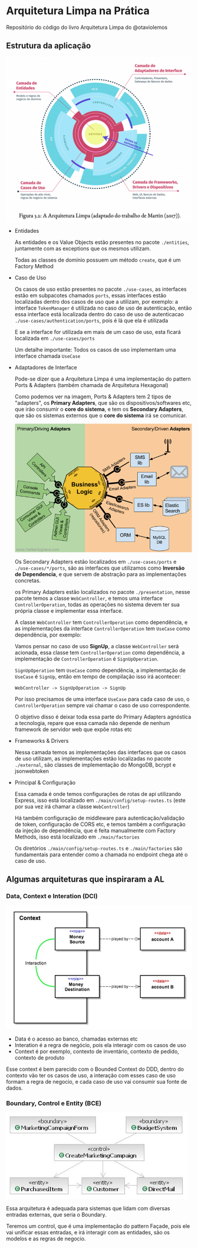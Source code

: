 # Arquitetura Limpa na Prática
Repositório do código do livro Arquitetura Limpa do @otaviolemos

## Estrutura da aplicação

![obj](doc/assets/img.png)

- Entidades

    As entidades e os Value Objects estão presentes no pacote `./entities`, juntamente com as exceptions que os mesmos utilizam.

    Todas as classes de domínio possuem um método `create`, que é um Factory Method

- Caso de Uso

    Os casos de uso estão presentes no pacote `./use-cases`, as interfaces estão em subpacotes chamados `ports`, essas interfaces estão localizadas dentro dos casos de uso que a utilizam, por exemplo: a interface `TokenManager` é utilizada no caso de uso de autenticação, então essa interface está localizada dentro do caso de uso de autenticacao `./use-cases/authentication/ports`, pois é lá que ela é utilizada

    E se a interface for utilizada em mais de um caso de uso, esta ficará localizada em `./use-cases/ports`

    Um detalhe importante: Todos os casos de uso implementam uma interface chamada `UseCase`

- Adaptadores de Interface

    Pode-se dizer que a Arquitetura Limpa é uma implementação do pattern Ports & Adapters (também chamada de Arquitetura Hexagonal)

    Como podemos ver na imagem, Ports & Adapters tem 2 tipos de "adapters", os **Primary Adapters**, que são os dispositivos/softwares etc, que irão consumir o **core do sistema**, e tem os **Secondary Adapters**, que são os sistemas externos que o **core do sistema** irá se comunicar.

    ![obj](doc/assets/ports-adapters.png)

    Os Secondary Adapters estão localizados em `./use-cases/ports` e `./use-cases/*/ports`, são as interfaces que utilizamos como **Inversão de Dependencia**, e que servem de abstração para as implementações concretas.

    os Primary Adapters estão localizados no pacote `./presentation`, nesse pacote temos a classe `WebController`, e temos uma interface `ControllerOperation`, todas as operações no sistema devem ter sua própria classe e implementar essa interface.

    A classe `WebController` tem `ControllerOperation` como dependência, e as implementações da interface `ControllerOperation` tem `UseCase` como dependência, por exemplo:

    Vamos pensar no caso de uso **SignUp**, a classe `WebController` será acionada, essa classe tem `ControllerOperation` como dependência, a implementação de `ControllerOperation` é `SignUpOperation`.

    `SignUpOperation` tem `UseCase` como dependência, a implementação de `UseCase` é `SignUp`, então em tempo de compilação isso irá acontecer:

      WebController -> SignUpOperation -> SignUp

    Por isso precisamos de uma interface `UseCase` para cada caso de uso, o `ControllerOperation` sempre vai chamar o caso de uso correspondente.

    O objetivo disso é deixar toda essa parte do Primary Adapters agnóstica a tecnologia, repare que essa camada não depende de nenhum framework de servidor web que expõe rotas etc

- Frameworks & Drivers

    Nessa camada temos as implementações das interfaces que os casos de uso utilizam, as implementações estão localizadas no pacote `./external`, são classes de implementação do MongoDB, bcrypt e jsonwebtoken

- Principal & Configuração

    Essa camada é onde temos configurações de rotas de api utilizando Express, isso está localizado em `./main/config/setup-routes.ts` (este por sua vez irá chamar a classe `WebController`)
    
    Há também configuração de middleware para autenticação/validação de token, configuração de CORS etc, e temos também a configuração da injeção de dependência, que é  feita manualmente com Factory Methods, isso está localizado em `./main/factories`

    Os diretórios `./main/config/setup-routes.ts` e `./main/factories` são fundamentais para entender como a chamada no endpoint chega até o caso de uso.

## Algumas arquiteturas que inspiraram a AL

### Data, Context e Interation (DCI)
![obj](doc/assets/dci.jpeg)

- Data é o acesso ao banco, chamadas externas etc
- Interation é a regra de negócio, pois ela interagir com os casos de uso
- Context é por exemplo, contexto de inventário, contexto de pedido, contexto de produto

Esse context é bem parecido com o Bounded Context do DDD, dentro do contexto vão ter os casos de uso, a interação com esses caso de uso formam a regra de negocio, e cada caso de uso vai consumir sua fonte de dados.

### Boundary, Control e Entity (BCE)
![obj](doc/assets/bce.jpeg)

Essa arquitetura é adequada para sistemas que lidam com diversas entradas externas, que seria o Boundary.

Teremos um control, que é uma implementação do pattern Façade, pois ele vai unificar essas entradas, e irá interagir com as entidades, são os modelos e as regras de negocio.